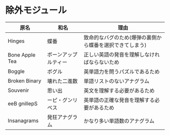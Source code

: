 # 除外モジュール

| 原名 | 和名 | 理由 |
|---|---|---|
|Hinges|蝶番|致命的なバグのため(爆弾の裏側から蝶番を選択できてしまう)|
|Bone Apple Tea|ボーンアップルティー|正しい英語の発音を理解しなければならないため|
|Boggle|ボグル|英単語力を問うパズルであるため|
|Broken Binary|壊れた二進数|単語リストのないアナグラム|
|Souvenir|思い出|英文を理解する必要があるため|
|eeB gnillepS|ーピ・グンリペス|英単語の正確な発音を理解する必要があるため|
|Insanagrams|発狂アナグラム|かなり多い単語数のアナグラム|